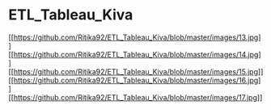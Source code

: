 # ETL_Tableau_Kiva
[[https://github.com/Ritika92/ETL_Tableau_Kiva/blob/master/images/13.jpg]]
[[https://github.com/Ritika92/ETL_Tableau_Kiva/blob/master/images/14.jpg]]
[[https://github.com/Ritika92/ETL_Tableau_Kiva/blob/master/images/15.jpg]]
[[https://github.com/Ritika92/ETL_Tableau_Kiva/blob/master/images/16.jpg]]
[[https://github.com/Ritika92/ETL_Tableau_Kiva/blob/master/images/17.jpg]]
